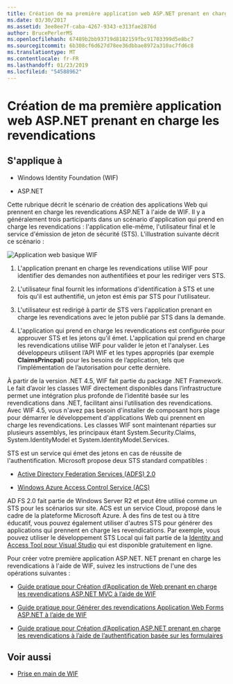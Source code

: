 ```yaml
---
title: Création de ma première application web ASP.NET prenant en charge les revendications
ms.date: 03/30/2017
ms.assetid: 3ee8ee7f-caba-4267-9343-e313fae2876d
author: BrucePerlerMS
ms.openlocfilehash: 67489b2bb93719d8182159fbc91703399d5e8bc7
ms.sourcegitcommit: 6b308cf6d627d78ee36dbbae8972a310ac7fd6c8
ms.translationtype: MT
ms.contentlocale: fr-FR
ms.lasthandoff: 01/23/2019
ms.locfileid: "54588962"
---
```

# <a name="building-my-first-claims-aware-aspnet-web-application"></a>Création de ma première application web ASP.NET prenant en charge les revendications
## <a name="applies-to"></a>S'applique à  
  
-   Windows Identity Foundation (WIF)  
  
-   ASP.NET  
  
 Cette rubrique décrit le scénario de création des applications Web qui prennent en charge les revendications ASP.NET à l'aide de WIF. Il y a généralement trois participants dans un scénario d'application qui prend en charge les revendications : l'application elle-même, l'utilisateur final et le service d'émission de jeton de sécurité (STS). L'illustration suivante décrit ce scénario :  
  
 ![Application web basique WIF](../../../docs/framework/security/media/wifbasicwebapp.gif "WIFBasicWebApp")  
  
1.  L'application prenant en charge les revendications utilise WIF pour identifier des demandes non authentifiées et pour les rediriger vers STS.  
  
2.  L'utilisateur final fournit les informations d'identification à STS et une fois qu'il est authentifié, un jeton est émis par STS pour l'utilisateur.  
  
3.  L'utilisateur est redirigé à partir de STS vers l'application prenant en charge les revendications avec le jeton publié par STS dans la demande.  
  
4.  L'application qui prend en charge les revendications est configurée pour approuver STS et les jetons qu'il émet. L'application qui prend en charge les revendications utilise WIF pour valider le jeton et l'analyser. Les développeurs utilisent l’API WIF et les types appropriés (par exemple **ClaimsPrincpal**) pour les besoins de l’application, tels que l’implémentation de l’autorisation pour cette dernière.  
  
 À partir de la version .NET 4.5, WIF fait partie du package .NET Framework. Le fait d’avoir les classes WIF directement disponibles dans l’infrastructure permet une intégration plus profonde de l’identité basée sur les revendications dans .NET, facilitant ainsi l’utilisation des revendications. Avec WIF 4.5, vous n'avez pas besoin d'installer de composant hors plage pour démarrer le développement d'applications Web qui prennent en charge les revendications. Les classes WIF sont maintenant réparties sur plusieurs assemblys, les principaux étant System.Security.Claims, System.IdentityModel et System.IdentityModel.Services.  
  
 STS est un service qui émet des jetons en cas de réussite de l'authentification. Microsoft propose deux STS standard compatibles :  
  
-   [Active Directory Federation Services (ADFS) 2.0](https://go.microsoft.com/fwlink/?LinkID=247516)
  
-   [Windows Azure Access Control Service (ACS)](https://go.microsoft.com/fwlink/?LinkID=247517)
  
 AD FS 2.0 fait partie de Windows Server R2 et peut être utilisé comme un STS pour les scénarios sur site. ACS est un service Cloud, proposé dans le cadre de la plateforme Microsoft Azure. À des fins de test ou à titre éducatif, vous pouvez également utiliser d'autres STS pour générer des applications qui prennent en charge les revendications. Par exemple, vous pouvez utiliser le développement STS Local qui fait partie de la [Identity and Access Tool pour Visual Studio](https://go.microsoft.com/fwlink/?LinkID=245849) qui est disponible gratuitement en ligne.  
  
 Pour créer votre première application ASP.NET. NET prenant en charge les revendications à l'aide de WIF, suivez les instructions de l'une des opérations suivantes :  
  
-   [Guide pratique pour Création d’Application de Web prenant en charge les revendications ASP.NET MVC à l’aide de WIF](../../../docs/framework/security/how-to-build-claims-aware-aspnet-mvc-web-app-using-wif.md)  
  
-   [Guide pratique pour Générer des revendications Application Web Forms ASP.NET à l’aide de WIF](../../../docs/framework/security/how-to-build-claims-aware-aspnet-web-forms-app-using-wif.md)  
  
-   [Guide pratique pour Création d’Application ASP.NET prenant en charge les revendications à l’aide de l’authentification basée sur les formulaires](../../../docs/framework/security/claims-aware-aspnet-app-forms-authentication.md)  
  
## <a name="see-also"></a>Voir aussi
- [Prise en main de WIF](../../../docs/framework/security/getting-started-with-wif.md)
